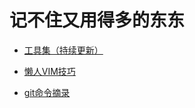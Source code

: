 <meta http-equiv="Content-Type" content="text/html; charset=utf-8">

# 记不住又用得多的东东

* [工具集（持续更新）](工具集（持续更新）.md)

* [懒人VIM技巧](懒人VIM技巧.md)

* [git命令摘录](git命令摘录.md)

